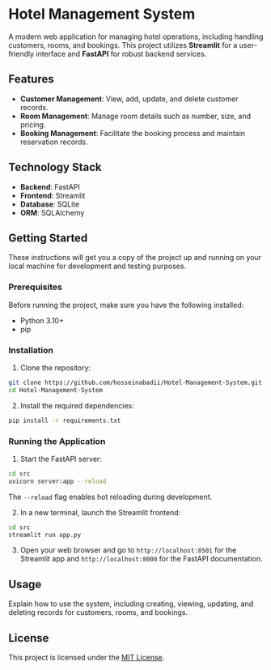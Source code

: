 # Hotel Management System

A modern web application for managing hotel operations, including handling customers, rooms, and bookings. This project utilizes **Streamlit** for a user-friendly interface and **FastAPI** for robust backend services.

## Features

- **Customer Management**: View, add, update, and delete customer records.
- **Room Management**: Manage room details such as number, size, and pricing.
- **Booking Management**: Facilitate the booking process and maintain reservation records.

## Technology Stack

- **Backend**: FastAPI
- **Frontend**: Streamlit
- **Database**: SQLite
- **ORM**: SQLAlchemy

## Getting Started

These instructions will get you a copy of the project up and running on your local machine for development and testing purposes.

### Prerequisites

Before running the project, make sure you have the following installed:

- Python 3.10+
- pip

### Installation

1. Clone the repository:
```bash
git clone https://github.com/hosseinabadii/Hotel-Management-System.git
cd Hotel-Management-System
```

2. Install the required dependencies:
```bash
pip install -r requirements.txt
```

### Running the Application

1. Start the FastAPI server:
```bash
cd src
uvicorn server:app --reload
```
The `--reload` flag enables hot reloading during development.

2. In a new terminal, launch the Streamlit frontend:
```bash
cd src
streamlit run app.py
```

3. Open your web browser and go to `http://localhost:8501` for the Streamlit app and `http://localhost:8000` for the FastAPI documentation.

## Usage

Explain how to use the system, including creating, viewing, updating, and deleting records for customers, rooms, and bookings.

## License

This project is licensed under the [MIT License](./LICENSE).
